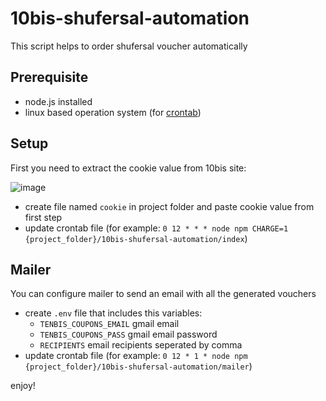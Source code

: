 # 10bis-shufersal-automation

This script helps to order shufersal voucher automatically

## Prerequisite
- node.js installed
- linux based operation system (for [crontab](https://man7.org/linux/man-pages/man5/crontab.5.html))

## Setup

First you need to extract the cookie value from 10bis site:

![image](https://user-images.githubusercontent.com/42113188/161542063-db107029-36f0-42af-b925-0584e2161548.png)


- create file named `cookie` in project folder and paste cookie value from first step
- update crontab file (for example: `0 12 * * * node npm CHARGE=1 {project_folder}/10bis-shufersal-automation/index`)

## Mailer

You can configure mailer to send an email with all the generated vouchers

- create `.env` file that includes this variables:
  - `TENBIS_COUPONS_EMAIL` gmail email
  - `TENBIS_COUPONS_PASS` gmail email password
  - `RECIPIENTS` email recipients seperated by comma
- update crontab file (for example: `0 12 * 1 * node npm {project_folder}/10bis-shufersal-automation/mailer`)

enjoy!
